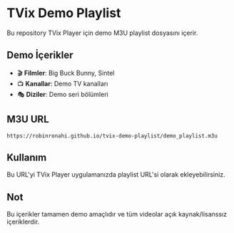 # TVix Demo Playlist

Bu repository TVix Player için demo M3U playlist dosyasını içerir.

## Demo İçerikler

- 🎬 **Filmler**: Big Buck Bunny, Sintel
- 📺 **Kanallar**: Demo TV kanalları
- 🎭 **Diziler**: Demo seri bölümleri

## M3U URL

```
https://robinronahi.github.io/tvix-demo-playlist/demo_playlist.m3u
```

## Kullanım

Bu URL'yi TVix Player uygulamanızda playlist URL'si olarak ekleyebilirsiniz.

## Not

Bu içerikler tamamen demo amaçlıdır ve tüm videolar açık kaynak/lisanssız içeriklerdir.
